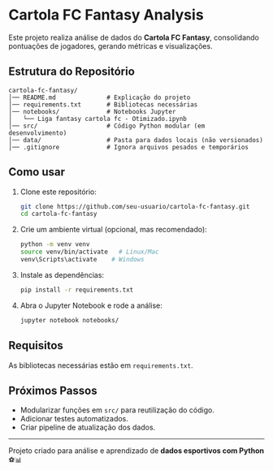 # Cartola FC Fantasy Analysis

Este projeto realiza análise de dados do **Cartola FC Fantasy**, consolidando pontuações de jogadores, gerando métricas e visualizações.

## Estrutura do Repositório

```
cartola-fc-fantasy/
│── README.md              # Explicação do projeto
│── requirements.txt       # Bibliotecas necessárias
│── notebooks/             # Notebooks Jupyter
│   └── Liga fantasy cartola fc - Otimizado.ipynb
│── src/                   # Código Python modular (em desenvolvimento)
│── data/                  # Pasta para dados locais (não versionados)
│── .gitignore             # Ignora arquivos pesados e temporários
```

## Como usar

1. Clone este repositório:
   ```bash
   git clone https://github.com/seu-usuario/cartola-fc-fantasy.git
   cd cartola-fc-fantasy
   ```

2. Crie um ambiente virtual (opcional, mas recomendado):
   ```bash
   python -m venv venv
   source venv/bin/activate   # Linux/Mac
   venv\Scripts\activate    # Windows
   ```

3. Instale as dependências:
   ```bash
   pip install -r requirements.txt
   ```

4. Abra o Jupyter Notebook e rode a análise:
   ```bash
   jupyter notebook notebooks/
   ```

## Requisitos

As bibliotecas necessárias estão em `requirements.txt`.

## Próximos Passos

- Modularizar funções em `src/` para reutilização do código.
- Adicionar testes automatizados.
- Criar pipeline de atualização dos dados.

---
Projeto criado para análise e aprendizado de **dados esportivos com Python** ⚽📊
